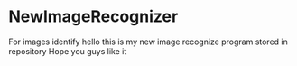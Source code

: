 # NewImageRecognizer
For images identify
hello this is my new image recognize program stored in repository
Hope you guys like it
